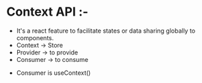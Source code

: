# Context API :-
- It's a react feature to facilitate states or data sharing globally to components.
- Context -> Store
- Provider -> to provide
- Consumer -> to consume 
* Consumer is useContext()